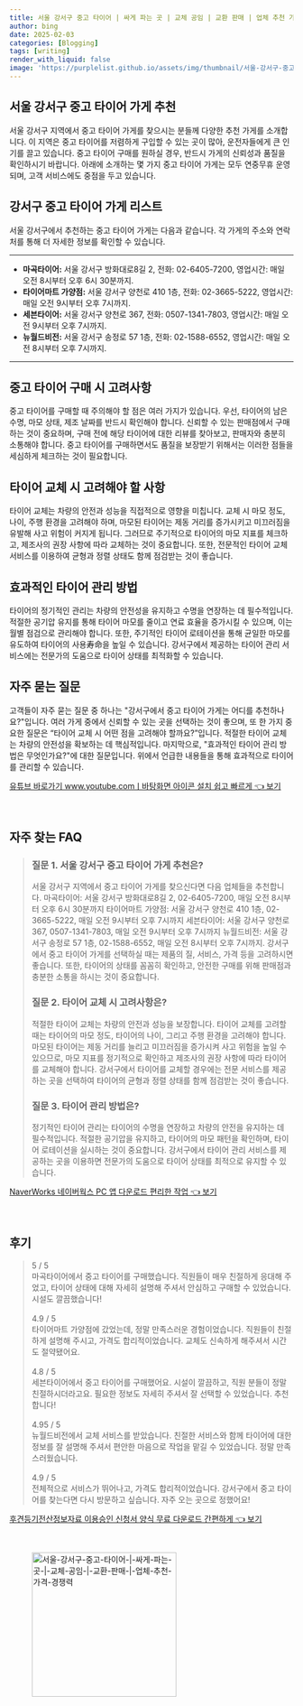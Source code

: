 ```yaml
---
title: 서울 강서구 중고 타이어 | 싸게 파는 곳 | 교체 공임 | 교환 판매 | 업체 추천 가격 경쟁력
author: bing
date: 2025-02-03
categories: [Blogging]
tags: [writing]
render_with_liquid: false
image: 'https://purplelist.github.io/assets/img/thumbnail/서울-강서구-중고-타이어-|-싸게-파는-곳-|-교체-공임-|-교환-판매-|-업체-추천-가격-경쟁력.webp'
---
```



<h2 id='중고 타이어 가게 추천'>서울 강서구 중고 타이어 가게 추천</h2>

<p>서울 강서구 지역에서 중고 타이어 가게를 찾으시는 분들께 다양한 추천 가게를 소개합니다. 이 지역은 중고 타이어를 저렴하게 구입할 수 있는 곳이 많아, 운전자들에게 큰 인기를 끌고 있습니다. 중고 타이어 구매를 원하실 경우, 반드시 가게의 신뢰성과 품질을 확인하시기 바랍니다. 아래에 소개하는 몇 가지 중고 타이어 가게는 모두 연중무휴 운영되며, 고객 서비스에도 중점을 두고 있습니다.</p>

<h2 id='중고 타이어 가게 리스트'>강서구 중고 타이어 가게 리스트</h2>

<p>서울 강서구에서 추천하는 중고 타이어 가게는 다음과 같습니다. 각 가게의 주소와 연락처를 통해 더 자세한 정보를 확인할 수 있습니다.</p>

<hr />

<ul>
    <li><b>마곡타이어:</b> 서울 강서구 방화대로8길 2, 전화: 02-6405-7200, 영업시간: 매일 오전 8시부터 오후 6시 30분까지.</li>
    <li><b>타이어마트 가양점:</b> 서울 강서구 양천로 410 1층, 전화: 02-3665-5222, 영업시간: 매일 오전 9시부터 오후 7시까지.</li>
    <li><b>세븐타이어:</b> 서울 강서구 양천로 367, 전화: 0507-1341-7803, 영업시간: 매일 오전 9시부터 오후 7시까지.</li>
    <li><b>뉴월드비전:</b> 서울 강서구 송정로 57 1층, 전화: 02-1588-6552, 영업시간: 매일 오전 8시부터 오후 7시까지.</li>
</ul>

<hr />

<h2 id='중고 타이어 구매 팁'>중고 타이어 구매 시 고려사항</h2>

<p>중고 타이어를 구매할 때 주의해야 할 점은 여러 가지가 있습니다. 우선, 타이어의 남은 수명, 마모 상태, 제조 날짜를 반드시 확인해야 합니다. 신뢰할 수 있는 판매점에서 구매하는 것이 중요하며, 구매 전에 해당 타이어에 대한 리뷰를 찾아보고, 판매자와 충분히 소통해야 합니다. 중고 타이어를 구매하면서도 품질을 보장받기 위해서는 이러한 점들을 세심하게 체크하는 것이 필요합니다.</p>

<h2 id='타이어 교체 시 유의사항'>타이어 교체 시 고려해야 할 사항</h2>

<p>타이어 교체는 차량의 안전과 성능을 직접적으로 영향을 미칩니다. 교체 시 마모 정도, 나이, 주행 환경을 고려해야 하며, 마모된 타이어는 제동 거리를 증가시키고 미끄러짐을 유발해 사고 위험이 커지게 됩니다. 그러므로 주기적으로 타이어의 마모 지표를 체크하고, 제조사의 권장 사항에 따라 교체하는 것이 중요합니다. 또한, 전문적인 타이어 교체 서비스를 이용하여 균형과 정렬 상태도 함께 점검받는 것이 좋습니다.</p>

<h2 id='타이어 관리 방법'>효과적인 타이어 관리 방법</h2>

<p>타이어의 정기적인 관리는 차량의 안전성을 유지하고 수명을 연장하는 데 필수적입니다. 적절한 공기압 유지를 통해 타이어 마모를 줄이고 연료 효율을 증가시킬 수 있으며, 이는 월별 점검으로 관리해야 합니다. 또한, 주기적인 타이어 로테이션을 통해 균일한 마모를 유도하여 타이어의 사용寿命을 높일 수 있습니다. 강서구에서 제공하는 타이어 관리 서비스에는 전문가의 도움으로 타이어 상태를 최적화할 수 있습니다.</p>

<h2 id='자주 묻는 질문'>자주 묻는 질문</h2>

<p>고객들이 자주 묻는 질문 중 하나는 "강서구에서 중고 타이어 가게는 어디를 추천하나요?"입니다. 여러 가게 중에서 신뢰할 수 있는 곳을 선택하는 것이 좋으며, 또 한 가지 중요한 질문은 “타이어 교체 시 어떤 점을 고려해야 할까요?”입니다. 적절한 타이어 교체는 차량의 안전성을 확보하는 데 핵심적입니다. 마지막으로, "효과적인 타이어 관리 방법은 무엇인가요?"에 대한 질문입니다. 위에서 언급한 내용들을 통해 효과적으로 타이어를 관리할 수 있습니다.</p>


<p><a class="click-button" title="유튜브 바로가기 www.youtube.comㅣ바탕화면 아이콘 설치 쉽고 빠르게" href="https://purplelist.github.io/posts/%EC%9C%A0%ED%8A%9C%EB%B8%8C-%EB%B0%94%EB%A1%9C%EA%B0%80%EA%B8%B0-www.youtube.com%E3%85%A3%EB%B0%94%ED%83%95%ED%99%94%EB%A9%B4-%EC%95%84%EC%9D%B4%EC%BD%98-%EC%84%A4%EC%B9%98-%EC%89%BD%EA%B3%A0-%EB%B9%A0%EB%A5%B4%EA%B2%8C/" rel="dofollow">유튜브 바로가기 www.youtube.comㅣ바탕화면 아이콘 설치 쉽고 빠르게 👈 보기</a></p><br>
<h2 id='자주_찾는_FAQ'>자주 찾는 FAQ</h2>
<div itemscope="" itemtype="https://schema.org/FAQPage"> 
<blockquote> 
<div itemscope="" itemprop="mainEntity" itemtype="https://schema.org/Question"> 
<h3 itemprop="name">질문 1. 서울 강서구 중고 타이어 가게 추천은?</h3> 
<div itemscope="" itemprop="acceptedAnswer" itemtype="https://schema.org/Answer"> 
<span itemprop="text"> 
<p>서울 강서구 지역에서 중고 타이어 가게를 찾으신다면 다음 업체들을 추천합니다. 
마곡타이어: 서울 강서구 방화대로8길 2, 02-6405-7200, 매일 오전 8시부터 오후 6시 30분까지 
타이어마트 가양점: 서울 강서구 양천로 410 1층, 02-3665-5222, 매일 오전 9시부터 오후 7시까지 
세븐타이어: 서울 강서구 양천로 367, 0507-1341-7803, 매일 오전 9시부터 오후 7시까지 
뉴월드비전: 서울 강서구 송정로 57 1층, 02-1588-6552, 매일 오전 8시부터 오후 7시까지. 
강서구에서 중고 타이어 가게를 선택하실 때는 제품의 질, 서비스, 가격 등을 고려하시면 좋습니다. 또한, 타이어의 상태를 꼼꼼히 확인하고, 안전한 구매를 위해 판매점과 충분한 소통을 하시는 것이 중요합니다.</p> 
</span> 
</div> 
</div> 

<div itemscope="" itemprop="mainEntity" itemtype="https://schema.org/Question"> 
<h3 itemprop="name">질문 2. 타이어 교체 시 고려사항은?</h3> 
<div itemscope="" itemprop="acceptedAnswer" itemtype="https://schema.org/Answer"> 
<span itemprop="text"> 
<p>적절한 타이어 교체는 차량의 안전과 성능을 보장합니다. 타이어 교체를 고려할 때는 타이어의 마모 정도, 타이어의 나이, 그리고 주행 환경을 고려해야 합니다. 마모된 타이어는 제동 거리를 늘리고 미끄러짐을 증가시켜 사고 위험을 높일 수 있으므로, 마모 지표를 정기적으로 확인하고 제조사의 권장 사항에 따라 타이어를 교체해야 합니다. 강서구에서 타이어를 교체할 경우에는 전문 서비스를 제공하는 곳을 선택하여 타이어의 균형과 정렬 상태를 함께 점검받는 것이 좋습니다.</p> 
</span> 
</div> 
</div> 

<div itemscope="" itemprop="mainEntity" itemtype="https://schema.org/Question"> 
<h3 itemprop="name">질문 3. 타이어 관리 방법은?</h3> 
<div itemscope="" itemprop="acceptedAnswer" itemtype="https://schema.org/Answer"> 
<span itemprop="text"> 
<p>정기적인 타이어 관리는 타이어의 수명을 연장하고 차량의 안전을 유지하는 데 필수적입니다. 적절한 공기압을 유지하고, 타이어의 마모 패턴을 확인하며, 타이어 로테이션을 실시하는 것이 중요합니다. 강서구에서 타이어 관리 서비스를 제공하는 곳을 이용하면 전문가의 도움으로 타이어 상태를 최적으로 유지할 수 있습니다.</p> 
</span> 
</div> 
</div> 
</blockquote> 
</div>
<p><a class="click-button" title="NaverWorks 네이버웍스 PC 앱 다운로드 편리한 작업" href="https://purplelist.github.io/posts/NaverWorks-%EB%84%A4%EC%9D%B4%EB%B2%84%EC%9B%8D%EC%8A%A4-PC-%EC%95%B1-%EB%8B%A4%EC%9A%B4%EB%A1%9C%EB%93%9C-%ED%8E%B8%EB%A6%AC%ED%95%9C-%EC%9E%91%EC%97%85/" rel="dofollow">NaverWorks 네이버웍스 PC 앱 다운로드 편리한 작업 👈 보기</a></p><br>
<h2 id='후기'>후기</h2>
<div itemscope itemtype="https://schema.org/Product">
  <blockquote>
  <div itemprop="review" itemscope itemtype="https://schema.org/Review">
      <div itemprop="reviewRating" itemscope itemtype="https://schema.org/Rating"> <span itemprop="ratingValue">5</span> / <span itemprop="bestRating">5</span> </div>
      <span itemprop="reviewBody">마곡타이어에서 중고 타이어를 구매했습니다. 직원들이 매우 친절하게 응대해 주었고, 타이어 상태에 대해 자세히 설명해 주셔서 안심하고 구매할 수 있었습니다. 시설도 깔끔했습니다!</span>
  </div>
  <br>
  <div itemprop="review" itemscope itemtype="https://schema.org/Review">
      <div itemprop="reviewRating" itemscope itemtype="https://schema.org/Rating"> <span itemprop="ratingValue">4.9</span> / <span itemprop="bestRating">5</span> </div>
      <span itemprop="reviewBody">타이어마트 가양점에 갔었는데, 정말 만족스러운 경험이었습니다. 직원들이 친절하게 설명해 주시고, 가격도 합리적이었습니다. 교체도 신속하게 해주셔서 시간도 절약됐어요.</span>
  </div>
  <br>
  <div itemprop="review" itemscope itemtype="https://schema.org/Review">
      <div itemprop="reviewRating" itemscope itemtype="https://schema.org/Rating"> <span itemprop="ratingValue">4.8</span> / <span itemprop="bestRating">5</span> </div>
      <span itemprop="reviewBody">세븐타이어에서 중고 타이어를 구매했어요. 시설이 깔끔하고, 직원 분들이 정말 친절하시더라고요. 필요한 정보도 자세히 주셔서 잘 선택할 수 있었습니다. 추천합니다!</span>
  </div>
  <br>
  <div itemprop="review" itemscope itemtype="https://schema.org/Review">
      <div itemprop="reviewRating" itemscope itemtype="https://schema.org/Rating"> <span itemprop="ratingValue">4.95</span> / <span itemprop="bestRating">5</span> </div>
      <span itemprop="reviewBody">뉴월드비전에서 교체 서비스를 받았습니다. 친절한 서비스와 함께 타이어에 대한 정보를 잘 설명해 주셔서 편안한 마음으로 작업을 맡길 수 있었습니다. 정말 만족스러웠습니다.</span>
  </div>
  <br>
  <div itemprop="review" itemscope itemtype="https://schema.org/Review">
      <div itemprop="reviewRating" itemscope itemtype="https://schema.org/Rating"> <span itemprop="ratingValue">4.9</span> / <span itemprop="bestRating">5</span> </div>
      <span itemprop="reviewBody">전체적으로 서비스가 뛰어나고, 가격도 합리적이었습니다. 강서구에서 중고 타이어를 찾는다면 다시 방문하고 싶습니다. 자주 오는 곳으로 정했어요!</span>
  </div>
  </blockquote>
</div>
<p><a class="click-button" title="후견등기전산정보자료 이용승인 신청서 양식 무료 다운로드 간편하게" href="https://purplelist.github.io/posts/%ED%9B%84%EA%B2%AC%EB%93%B1%EA%B8%B0%EC%A0%84%EC%82%B0%EC%A0%95%EB%B3%B4%EC%9E%90%EB%A3%8C-%EC%9D%B4%EC%9A%A9%EC%8A%B9%EC%9D%B8-%EC%8B%A0%EC%B2%AD%EC%84%9C-%EC%96%91%EC%8B%9D-%EB%AC%B4%EB%A3%8C-%EB%8B%A4%EC%9A%B4%EB%A1%9C%EB%93%9C-%EA%B0%84%ED%8E%B8%ED%95%98%EA%B2%8C/" rel="dofollow">후견등기전산정보자료 이용승인 신청서 양식 무료 다운로드 간편하게 👈 보기</a></p><br>
<figure class="image"><img src="https://purplelist.github.io/assets/img/thumbnail/서울-강서구-중고-타이어-|-싸게-파는-곳-|-교체-공임-|-교환-판매-|-업체-추천-가격-경쟁력.webp" alt="서울-강서구-중고-타이어-|-싸게-파는-곳-|-교체-공임-|-교환-판매-|-업체-추천-가격-경쟁력" width="256" height="256"></figure>